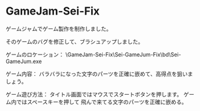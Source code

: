 # GameJam-Sei-Fix

ゲームジャムでゲーム製作を制作しました。

そのゲームのバグを修正して、ブラシュアップしました。

ゲームのロケーション：
\GameJam-Sei-Fix\Sei-GameJum-Fix\bd\Sei-GameJum.exe

ゲーム内容：
バラバラになった文字のパーツを正確に嵌めて、高得点を狙いましょう。

ゲーム遊び方法：
タイトル画面ではマウスでスタートボタンを押します。
ゲーム内ではスペースキーを押して
飛んで来てる文字のパーツを正確に嵌める。